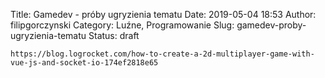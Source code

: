 Title: Gamedev  - próby ugryzienia tematu
Date: 2019-05-04 18:53
Author: filipgorczynski
Category: Luźne, Programowanie
Slug: gamedev-proby-ugryzienia-tematu
Status: draft

`https://blog.logrocket.com/how-to-create-a-2d-multiplayer-game-with-vue-js-and-socket-io-174ef2818e65`

 
